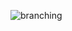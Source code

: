 <img src="assets/branching.gif"
     alt="branching"
     style="float: left; margin-right: 10px;" />